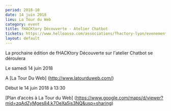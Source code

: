 ```yaml
---
period: 2018-10
date: 14 juin 2018
lieu: La Tour du Web
category: event
title: fHACKtory Découverte - Atelier Chatbot
tickets: https://www.helloasso.com/associations/fhactory-lyon/evenements/fhacktory-hackathon-octobre-2019?fbclid=IwAR3DT1k1_KrZUhR4TxSola7R6kMxzcbx_ar8E8a1Qazu2Aowef0BArvIwp8
layout: default
---
```


La prochaine édition de fHACKtory Découverte sur l'atelier Chatbot se déroulera 

Le samedi 14 juin 2018

A [La Tour Du Web] (http://www.latourduweb.com/)

Début le 14 juin 2018 à 13:30

[Plan d’accès à La Tour du Web] (https://www.google.com/maps/d/viewer?mid=zqAdZyMges84.k7OeXa5is3NQ&usp=sharing)

